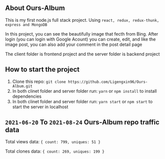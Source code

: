 ## About Ours-Album

This is my first node.js full stack project. Using `react, redux, redux-thunk, express and MongoDB`

In this project, you can see the beautifully image that fecth from Bing. After login (you can login with Google Acount)
you can create, edit, and like the image post, you can also add your comment in the post detail page

The client folder is frontend project and the server folder is backend project

## How to start the project

1. Clone this repo: `git clone https://github.com/Ligengxin96/Ours-Album.git`
2. In both clinet folder and server folder run: `yarn` or `npm install` to install dependencies
3. In both clinet folder and server folder run: `yarn start` or `npm start` to start the server in localhost

## `2021-06-20` To `2021-08-24` Ours-Album repo traffic data

Total views data: `{ count: 799, uniques: 51 }`

Total clones data: `{ count: 269, uniques: 199 }`



